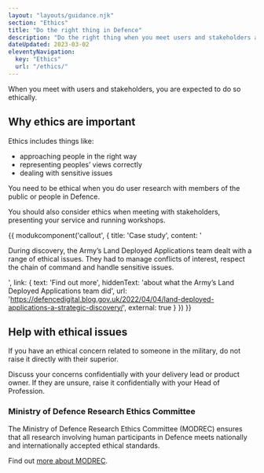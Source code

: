 ```yaml
---
layout: "layouts/guidance.njk"
section: "Ethics"
title: "Do the right thing in Defence"
description: "Do the right thing when you meet users and stakeholders across Defence, and keep your team safe."
dateUpdated: 2023-03-02
eleventyNavigation:
  key: "Ethics"
  url: "/ethics/"
---
```


When you meet with users and stakeholders, you are expected to do so ethically. 

## Why ethics are important

Ethics includes things like:

- approaching people in the right way
- representing peoples’ views correctly
- dealing with sensitive issues 

You need to be ethical when you do user research with members of the public or people in Defence. 

You should also consider ethics when meeting with stakeholders, presenting your service and running workshops.

{{ modukcomponent('callout', {
  title: 'Case study',
  content: '<p>During discovery, the Army’s Land Deployed Applications team dealt with a range of ethical issues. They had to manage conflicts of interest, respect the chain of command and handle sensitive issues.</p>',
  link: {
    text: 'Find out more',
    hiddenText: 'about what the Army’s Land Deployed Applications team did',
    url: 'https://defencedigital.blog.gov.uk/2022/04/04/land-deployed-applications-a-strategic-discovery/',
    external: true
  }
}) }}

## Help with ethical issues 

If you have an ethical concern related to someone in the military, do not raise it directly with their superior. 

Discuss your concerns confidentially with your delivery lead or product owner. If they are unsure, raise it confidentially with your Head of Profession.

### Ministry of Defence Research Ethics Committee

The Ministry of Defence Research Ethics Committee (MODREC) ensures that all research involving human participants in Defence meets nationally and internationally accepted ethical standards. 

Find out [more about MODREC](https://www.gov.uk/government/groups/ministry-of-defence-research-ethics-committees).
